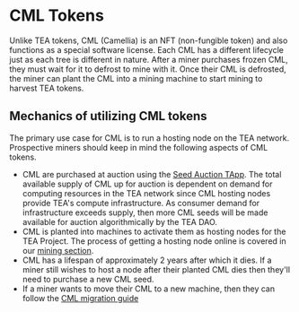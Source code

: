 # CML Tokens

Unlike TEA tokens, CML (Camellia) is an NFT (non-fungible token) and also functions as a special software license. Each CML has a different lifecycle just as each tree is different in nature. After a miner purchases frozen CML, they must wait for it to defrost to mine with it. Once their CML is defrosted, the miner can plant the CML into a mining machine to start mining to harvest TEA tokens. 

## Mechanics of utilizing CML tokens
The primary use case for CML is to run a hosting node on the TEA network. Prospective miners should keep in mind the following aspects of CML tokens.

- CML are purchased at auction using the [Seed Auction TApp](Marketplace-Auctions.md). The total available supply of CML up for auction is dependent on demand for computing resources in the TEA network since CML hosting nodes provide TEA's compute infrastructure. As consumer demand for infrastructure exceeds supply, then more CML seeds will be made available for auction algorithmically by the TEA DAO.
- CML is planted into machines to activate them as hosting nodes for the TEA Project. The process of getting a hosting node online is covered in our [mining section](../_mining/README.md).
- CML has a lifespan of approximately 2 years after which it dies. If a miner still wishes to host a node after their planted CML dies then they'll need to purchase a new CML seed.
- If a miner wants to move their CML to a new machine, then they can follow the [CML migration guide](CML-Migration-Transfer.md)